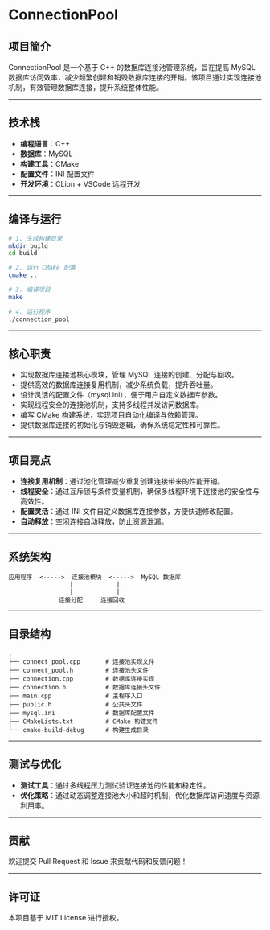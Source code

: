 # ConnectionPool

## 项目简介
ConnectionPool 是一个基于 C++ 的数据库连接池管理系统，旨在提高 MySQL 数据库访问效率，减少频繁创建和销毁数据库连接的开销。该项目通过实现连接池机制，有效管理数据库连接，提升系统整体性能。

---

## 技术栈
- **编程语言**：C++  
- **数据库**：MySQL  
- **构建工具**：CMake  
- **配置文件**：INI 配置文件  
- **开发环境**：CLion + VSCode 远程开发  

---

## 编译与运行
```bash
# 1. 生成构建目录
mkdir build
cd build

# 2. 运行 CMake 配置
cmake ..

# 3. 编译项目
make

# 4. 运行程序
./connection_pool
```

---

## 核心职责
- 实现数据库连接池核心模块，管理 MySQL 连接的创建、分配与回收。  
- 提供高效的数据库连接复用机制，减少系统负载，提升吞吐量。  
- 设计灵活的配置文件（mysql.ini），便于用户自定义数据库参数。  
- 实现线程安全的连接池机制，支持多线程并发访问数据库。  
- 编写 CMake 构建系统，实现项目自动化编译与依赖管理。  
- 提供数据库连接的初始化与销毁逻辑，确保系统稳定性和可靠性。  

---

## 项目亮点
- **连接复用机制**：通过池化管理减少重复创建连接带来的性能开销。  
- **线程安全**：通过互斥锁与条件变量机制，确保多线程环境下连接池的安全性与高效性。  
- **配置灵活**：通过 INI 文件自定义数据库连接参数，方便快速修改配置。  
- **自动释放**：空闲连接自动释放，防止资源泄漏。  

---

## 系统架构
```
应用程序  <----->  连接池模块  <----->  MySQL 数据库
                 |            |
                 |            |
              连接分配     连接回收
```

---

## 目录结构
```
.
├── connect_pool.cpp       # 连接池实现文件
├── connect_pool.h         # 连接池头文件
├── connection.cpp         # 数据库连接实现
├── connection.h           # 数据库连接头文件
├── main.cpp               # 主程序入口
├── public.h               # 公共头文件
├── mysql.ini              # 数据库配置文件
├── CMakeLists.txt         # CMake 构建文件
└── cmake-build-debug      # 构建生成目录
```

---

## 测试与优化
- **测试工具**：通过多线程压力测试验证连接池的性能和稳定性。  
- **优化策略**：通过动态调整连接池大小和超时机制，优化数据库访问速度与资源利用率。  

---

## 贡献
欢迎提交 Pull Request 和 Issue 来贡献代码和反馈问题！

---

## 许可证
本项目基于 MIT License 进行授权。
